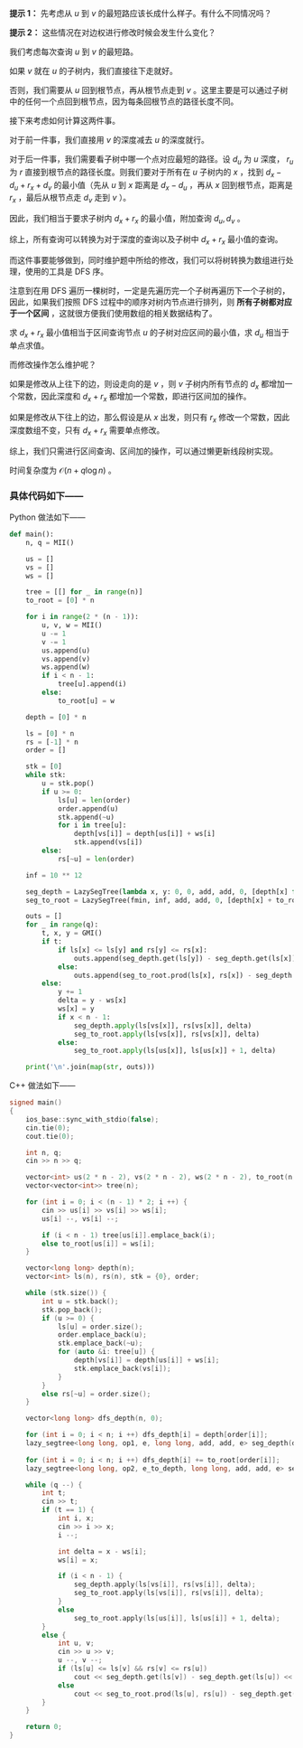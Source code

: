 **提示 1：** 先考虑从 $u$ 到 $v$ 的最短路应该长成什么样子。有什么不同情况吗？

**提示 2：** 这些情况在对边权进行修改时候会发生什么变化？

我们考虑每次查询 $u$ 到 $v$ 的最短路。

如果 $v$ 就在 $u$ 的子树内，我们直接往下走就好。

否则，我们需要从 $u$ 回到根节点，再从根节点走到 $v$ 。这里主要是可以通过子树中的任何一个点回到根节点，因为每条回根节点的路径长度不同。

接下来考虑如何计算这两件事。

对于前一件事，我们直接用 $v$ 的深度减去 $u$ 的深度就行。

对于后一件事，我们需要看子树中哪一个点对应最短的路径。设 $d_u$ 为 $u$ 深度， $r_u$ 为 $r$ 直接到根节点的路径长度。则我们要对于所有在 $u$ 子树内的 $x$ ，找到 $d_x-d_u+r_x+d_v$ 的最小值（先从 $u$ 到 $x$ 距离是 $d_x-d_u$ ，再从 $x$ 回到根节点，距离是 $r_x$ ，最后从根节点走 $d_v$ 走到 $v$ ）。

因此，我们相当于要求子树内 $d_x+r_x$ 的最小值，附加查询 $d_u,d_v$ 。

综上，所有查询可以转换为对于深度的查询以及子树中 $d_x+r_x$ 最小值的查询。

而这件事要能够做到，同时维护题中所给的修改，我们可以将树转换为数组进行处理，使用的工具是 DFS 序。

注意到在用 DFS 遍历一棵树时，一定是先遍历完一个子树再遍历下一个子树的，因此，如果我们按照 DFS 过程中的顺序对树内节点进行排列，则 **所有子树都对应于一个区间** ，这就很方便我们使用数组的相关数据结构了。

求 $d_x+r_x$ 最小值相当于区间查询节点 $u$ 的子树对应区间的最小值，求 $d_u$ 相当于单点求值。

而修改操作怎么维护呢？

如果是修改从上往下的边，则设走向的是 $v$ ，则 $v$ 子树内所有节点的 $d_x$ 都增加一个常数，因此深度和 $d_x+r_x$ 都增加一个常数，即进行区间加的操作。

如果是修改从下往上的边，那么假设是从 $x$ 出发，则只有 $r_x$ 修改一个常数，因此深度数组不变，只有 $d_x+r_x$ 需要单点修改。

综上，我们只需进行区间查询、区间加的操作，可以通过懒更新线段树实现。

时间复杂度为 $\mathcal{O}(n+q\log n)$ 。

### 具体代码如下——

Python 做法如下——

```Python []
def main():
    n, q = MII()

    us = []
    vs = []
    ws = []

    tree = [[] for _ in range(n)]
    to_root = [0] * n

    for i in range(2 * (n - 1)):
        u, v, w = MII()
        u -= 1
        v -= 1
        us.append(u)
        vs.append(v)
        ws.append(w)
        if i < n - 1:
            tree[u].append(i)
        else:
            to_root[u] = w

    depth = [0] * n

    ls = [0] * n
    rs = [-1] * n
    order = []

    stk = [0]
    while stk:
        u = stk.pop()
        if u >= 0:
            ls[u] = len(order)
            order.append(u)
            stk.append(~u)
            for i in tree[u]:
                depth[vs[i]] = depth[us[i]] + ws[i]
                stk.append(vs[i])
        else:
            rs[~u] = len(order)

    inf = 10 ** 12

    seg_depth = LazySegTree(lambda x, y: 0, 0, add, add, 0, [depth[x] for x in order])
    seg_to_root = LazySegTree(fmin, inf, add, add, 0, [depth[x] + to_root[x] for x in order])

    outs = []
    for _ in range(q):
        t, x, y = GMI()
        if t:
            if ls[x] <= ls[y] and rs[y] <= rs[x]:
                outs.append(seg_depth.get(ls[y]) - seg_depth.get(ls[x]))
            else:
                outs.append(seg_to_root.prod(ls[x], rs[x]) - seg_depth.get(ls[x]) + seg_depth.get(ls[y]))
        else:
            y += 1
            delta = y - ws[x]
            ws[x] = y
            if x < n - 1:
                seg_depth.apply(ls[vs[x]], rs[vs[x]], delta)
                seg_to_root.apply(ls[vs[x]], rs[vs[x]], delta)
            else:
                seg_to_root.apply(ls[us[x]], ls[us[x]] + 1, delta)

    print('\n'.join(map(str, outs)))
```

C++ 做法如下——

```cpp []
signed main()
{
    ios_base::sync_with_stdio(false);
    cin.tie(0);
    cout.tie(0);

    int n, q;
    cin >> n >> q;

    vector<int> us(2 * n - 2), vs(2 * n - 2), ws(2 * n - 2), to_root(n, 0);
    vector<vector<int>> tree(n);

    for (int i = 0; i < (n - 1) * 2; i ++) {
        cin >> us[i] >> vs[i] >> ws[i];
        us[i] --, vs[i] --;

        if (i < n - 1) tree[us[i]].emplace_back(i);
        else to_root[us[i]] = ws[i];
    }

    vector<long long> depth(n);
    vector<int> ls(n), rs(n), stk = {0}, order;

    while (stk.size()) {
        int u = stk.back();
        stk.pop_back();
        if (u >= 0) {
            ls[u] = order.size();
            order.emplace_back(u);
            stk.emplace_back(~u);
            for (auto &i: tree[u]) {
                depth[vs[i]] = depth[us[i]] + ws[i];
                stk.emplace_back(vs[i]);
            }
        }
        else rs[~u] = order.size();
    }

    vector<long long> dfs_depth(n, 0);

    for (int i = 0; i < n; i ++) dfs_depth[i] = depth[order[i]];
    lazy_segtree<long long, op1, e, long long, add, add, e> seg_depth(dfs_depth);
    
    for (int i = 0; i < n; i ++) dfs_depth[i] += to_root[order[i]];
    lazy_segtree<long long, op2, e_to_depth, long long, add, add, e> seg_to_root(dfs_depth);

    while (q --) {
        int t;
        cin >> t;
        if (t == 1) {
            int i, x;
            cin >> i >> x;
            i --;

            int delta = x - ws[i];
            ws[i] = x;

            if (i < n - 1) {
                seg_depth.apply(ls[vs[i]], rs[vs[i]], delta);
                seg_to_root.apply(ls[vs[i]], rs[vs[i]], delta);
            }
            else
                seg_to_root.apply(ls[us[i]], ls[us[i]] + 1, delta);
        }
        else {
            int u, v;
            cin >> u >> v;
            u --, v --;
            if (ls[u] <= ls[v] && rs[v] <= rs[u])
                cout << seg_depth.get(ls[v]) - seg_depth.get(ls[u]) << '\n';
            else
                cout << seg_to_root.prod(ls[u], rs[u]) - seg_depth.get(ls[u]) + seg_depth.get(ls[v]) << '\n';
        }
    }

    return 0;
}
```
